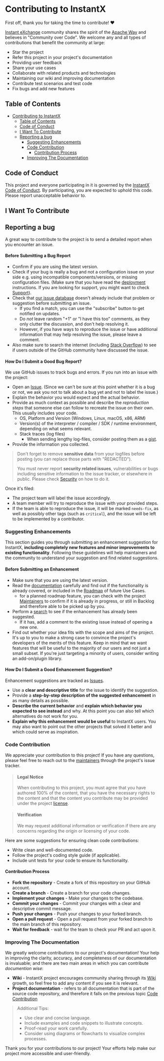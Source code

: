 # Contributing to InstantX

First off, thank you for taking the time to contribute! ❤️

[Instant eXchange] community shares the spirit of the [Apache Way](https://apache.org/theapacheway/) and believes in "Community over Code". We welcome any and all types of contributions that benefit the community at large:

* Star the project
* Refer this project in your project's documentation
* Providing user feedback
* Share your use cases
* Collaborate with related products and technologies
* Maintaining our wiki and improving documentation
* Contribute test scenarios and test code
* Fix bugs and add new features

## Table of Contents

- [Contributing to InstantX](#contributing-to-instantx)
  - [Table of Contents](#table-of-contents)
  - [Code of Conduct](#code-of-conduct)
  - [I Want To Contribute](#i-want-to-contribute)
  - [Reporting a bug](#reporting-a-bug)
    - [Suggesting Enhancements](#suggesting-enhancements)
    - [Code Contribution](#code-contribution)
      - [Contribution Process](#contribution-process)
    - [Improving The Documentation](#improving-the-documentation)

## Code of Conduct

This project and everyone participating in it is governed by the [InstantX Code of Conduct](./CODE_OF_CONDUCT.md).
By participating, you are expected to uphold this code. Please report unacceptable behavior to.

## I Want To Contribute

## Reporting a bug

A great way to contribute to the project is to send a detailed report when you encounter an issue.

<!-- omit in toc -->
#### Before Submitting a Bug Report

- Confirm if you are using the latest version.
- Check if your bug is really a bug and not a configuration issue on your side e.g. using incompatible components/versions, or missing configuration files. (Make sure that you have read the [deployment](../deployment/Quick-Start.md) instructions. If you are looking for support, you might want to check [Support](./SUPPORT.md)).
- Check that [our issue database] doesn't already include that problem or suggestion before submitting an issue.
  - If you find a match, you can use the "subscribe" button to get notified on updates. 
  - Do *not* leave random "+1" or "I have this too" comments, as they only clutter the discussion, and don't help resolving it. 
  - However, if you have ways to reproduce the issue or have additional information that may help resolving the issue, please leave a comment.
- Also make sure to search the internet (including [Stack Overflow]) to see if users outside of the GitHub community have discussed the issue.

<!-- omit in toc -->
#### How Do I Submit a Good Bug Report?

We use GitHub issues to track bugs and errors. If you run into an issue with the project:

- Open an [Issue]. (Since we can't be sure at this point whether it is a bug or not, we ask you not to talk about a bug yet and not to label the issue.)
- Explain the behavior you would expect and the actual behavior.
- Provide as much context as possible and describe the *reproduction steps* that someone else can follow to recreate the issue on their own. This usually includes your code.
  - OS, Platform and Version (Windows, Linux, macOS, x86, ARM)
  - Version(s) of the interpreter / compiler / SDK / runtime environment, depending on what seems relevant.
  - Stack traces (log files)
    - When sending lengthy log-files, consider posting them as a [gist](https://gist.github.com).
- Provide the information you collected.
 
> Don't forget to remove **sensitive data** from your logfiles before posting (you can replace those parts with "REDACTED").
> 
> You must never report **security related issues**, vulnerabilities or bugs including sensitive information to the issue tracker, or elsewhere in public. Please check [Security](./SECURITY.md) on how to do it.

Once it's filed:

- The project team will label the issue accordingly.
- A team member will try to reproduce the issue with your provided steps.
- If the team is able to reproduce the issue, it will be marked `needs-fix`, as well as possibly other tags (such as `critical`), and the issue will be left to be implemented by a contributor.


### Suggesting Enhancements

This section guides you through submitting an enhancement suggestion for InstantX, **including completely new features and minor improvements to existing functionality**. Following these guidelines will help maintainers and the community to understand your suggestion and find related suggestions.

<!-- omit in toc -->
#### Before Submitting an Enhancement

- Make sure that you are using the latest version.
- Read the [documentation](../README.md) carefully and find out if the functionality is already covered, or included in the [Roadmap](../README.md#roadmap) of future Use Cases. 
  - for a planned roadmap feature, you can check with the project [Maintainers](./MAINTAINERS.md) to confirm if it is already in progress, or still in Backlog and therefore able to be picked up by you.
- Perform a [search] to see if the enhancement has already been suggested.
  - If it has, add a comment to the existing issue instead of opening a new one.
- Find out whether your idea fits with the scope and aims of the project. It's up to you to make a strong case to convince the project's developers of the merits of this feature. Keep in mind that we want features that will be useful to the majority of our users and not just a small subset. If you're just targeting a minority of users, consider writing an add-on/plugin library.

<!-- omit in toc -->
#### How Do I Submit a Good Enhancement Suggestion?

Enhancement suggestions are tracked as [Issues].

- Use a **clear and descriptive title** for the issue to identify the suggestion.
- Provide a **step-by-step description of the suggested enhancement** in as many details as possible.
- **Describe the current behavior** and **explain which behavior you expected to see instead** and why. At this point you can also tell which alternatives do not work for you.
- **Explain why this enhancement would be useful** to InstantX users. You may also want to point out the other projects that solved it better and which could serve as inspiration.

### Code Contribution

We appreciate your contribution to this project! If you have any questions, please feel free to reach out to the [maintainers](./MAINTAINERS.md) through the project's issue tracker.

> #### Legal Notice 
> When contributing to this project, you must agree that you have authored 100% of the content, that you have the necessary rights to the content and that the content you contribute may be provided under the project [license](../LICENSE).

> #### Verification
> We may request additional information or verification if there are any concerns regarding the origin or licensing of your code.

Here are some suggestions for ensuring clean code contributions:

- Write clean and well-documented code.
- Follow the project's coding style guide (if applicable).
- Include unit tests for your code to ensure its functionality.

#### Contribution Process

- **Fork the repository** - Create a fork of this repository on your GitHub account.
- **Create a branch** - Create a branch for your code changes.
- **Implement your changes** - Make your changes to the codebase.
- **Commit your changes** - Commit your changes with a clear and descriptive commit message.
- **Push your changes** - Push your changes to your forked branch.   
- **Open a pull request** - Open a pull request from your forked branch to the main branch of this repository.
- **Wait for feedback** - wait for the team to check your PR and act upon it.

### Improving The Documentation

We greatly welcome contributions to our project's documentation! Your help in improving the clarity, accuracy, and completeness of our documentation is invaluable; and there are two main areas in which you can contribute *documention wise*:

- **Wiki** - InstantX project encourages community sharing through its [Wiki] growth, so feel free to add any content if you see it is relevant.
- **Project documentation** - refers to all documentation that is part of the source code repository, and therefore it falls on the previous topic [Code Contribution](#code-contribution)
 
> Additional Tips:
> - Use clear and concise language.
> - Include examples and code snippets to illustrate concepts.
> - Proof-read your work carefully.
> - Consider using diagrams or flowcharts to visualize complex processes.


Thank you for your contributions to our project! Your efforts help make our project more accessible and user-friendly.

[Instant eXchange]: https://github.com/lf-edge/instantx
[search]: https://github.com/lf-edge/instantx/issues
[Issue]: https://github.com/lf-edge/instantx/issues
[Issues]: https://github.com/lf-edge/instantx/issues
[Wiki]: https://github.com/lf-edge/instantx/wiki
[our issue database]: https://github.com/lf-edge/instantx/issues
[Stack Overflow]: https://stackoverflow.com
